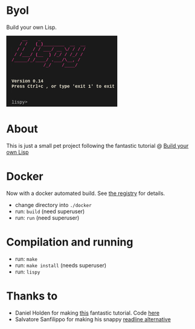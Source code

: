 Byol
====
Build your own Lisp.

![Screenshot](screenshot/lispy-0.14.png)

About
=====
This is just a small pet project following the fantastic tutorial @ [Build your own Lisp](http://www.buildyourownlisp.com)

Docker
======
Now with a docker automated build. See [the registry](https://registry.hub.docker.com/u/plastboks/byol/) for details.
* change directory into `./docker`
* run: `build` (need superuser)
* run: `run` (need superuser)

Compilation and running
=======================
* run: `make`
* run: `make install` (needs superuser)
* run: `lispy`

Thanks to
=========
* Daniel Holden for making [this](http://www.buildyourownlisp.com/) fantastic tutorial. Code [here](https://github.com/orangeduck/BuildYourOwnLisp)
* Salvatore Sanfilippo for making his snappy [readline alternative](https://github.com/antirez/linenoise)
